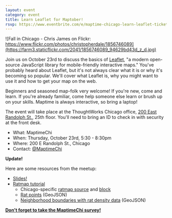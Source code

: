 ```yaml
---
layout: event
category: event
title: Learn Leaflet for Maptober!
rsvp: https://www.eventbrite.com/e/maptime-chicago-learn-leaflet-tickets-13598634883
---
```


![Fall in Chicago - Chris James on Flickr: https://www.flickr.com/photos/christopherdale/1856746089](https://farm3.staticflickr.com/2041/1856746089_94629bd43d_z_d.jpg)

Join us on October 23rd to discuss the basics of [Leaflet](http://leafletjs.com/), "a modern open-source JavaScript library for mobile-friendly interactive maps." You've probably heard about Leaflet, but it's not always clear what it is or why it's becoming so popular. We'll cover what Leaflet is, why you might want to use it and how to get your map on the web. 

Beginners and seasoned map-folk very welcome! If you're new, come and learn. If you're already familiar, come help someone else learn or brush up on your skills. Maptime is always interactive, so bring a laptop! 

The event will take place at the ThoughtWorks Chicago office, [200 East Randolph St.](https://www.google.com/maps/place/200+E+Randolph+St,+Chicago,+IL+60601/@41.8850791,-87.6217435,17z/), 25th floor. You'll need to bring an ID to check in with security at the front desk.

- What: MaptimeChi
- When: Thursday, October 23rd, 5:30 - 8:30pm
- Where: 200 E Randolph St., Chicago
- Contact: [@MaptimeChi](http://twitter.com/maptimechi)

**Update!**

Here are some resources from the meetup:

- [Slides!](http://maptime.io/chicago/learn-leaflet)
- [Ratmap tutorial](http://maptimeboston.github.io/leaflet-intro/)
  - Chicago-specific [ratmap source](https://gist.github.com/danswick/64da467bd273d71229c3) and [block](http://bl.ocks.org/danswick/64da467bd273d71229c3)
  - [Rat points](https://gist.githubusercontent.com/danswick/64da467bd273d71229c3/raw/39bf40386fc680c14b31e1ae8fde9f532e7e76cb/ratmap.geojson) (GeoJSON)
  - [Neighborhood boundaries with rat density data](https://gist.githubusercontent.com/danswick/64da467bd273d71229c3/raw/6b8420651cf16aaa518cabdfe8a0dc5e2ba70a77/neighborhoods.geojson) (GeoJSON)

**[Don't forget to take the MaptimeChi survey!](https://docs.google.com/forms/d/1cg_bb35GagkEcKT8ZA07xpeBwq5bSyTplXpAtDIBa_A/viewform)**
